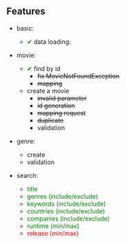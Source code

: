 Features
----------

- basic:
    - <span style="color:green">✔</span> data loading:

- movie:
    - <span style="color:green">✔</span> find by id
        - ~~fix MovieNotFoundException~~
        - ~~mapping~~
    - create a movie
        - ~~invalid parameter~~
        - ~~id generation~~
        - ~~mapping request~~
        - ~~duplicate~~
        - validation
- genre:
    - create
    - validation
- search:
    - <span style="color:green">title</span>
    - <span style="color:green">genres (include/exclude)</span>
    - <span style="color:green">keywords (include/exclude)</span>
    - <span style="color:green">countries (include/exclude)</span>
    - <span style="color:green">companies (include/exclude)</span>
    - <span style="color:green">runtime (min/max)</span>
    - <span style="color:red">release (min/max)</span> 